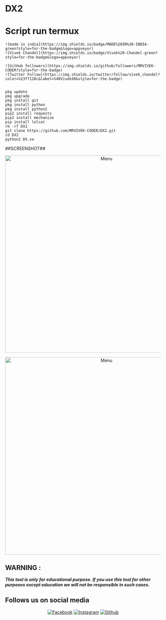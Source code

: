 # DX2


 
# Script run termux
``` 
![made in india](https://img.shields.io/badge/MADE%20IN%20-INDIA-green?style=for-the-badge&logo=appveyor)
![Vivek Chandel](https://img.shields.io/badge/Vivek%20-Chandel-green?style=for-the-badge&logo=appveyor)
 
![GitHub followers](https://img.shields.io/github/followers/MRVIVEK-CODER?style=for-the-badge)
![Twitter Follow](https://img.shields.io/twitter/follow/vivek_chandel?color=%23ff128c&label=%40VivekXD&style=for-the-badge)

 
pkg update
pkg upgrade
pkg install git
pkg install python
pkg install python2 
pip2 install requests
pip2 install mechanize
pip install lolcat
rm -rf DX2
git clone https://github.com/MRVIVEK-CODER/DX2.git
cd DX2
python2 DX.so
```
##SCREENSHOT##
<p align="center">
 <img src="https://github.com/MRVIVEK-CODER/DX2/blob/main/Screenshot_20210609-115721.jpg" width="640" title="Menu" alt="Menu">
 
<p align="center">
 <img src="LOLX" width="640" title="Menu" alt="Menu">
 
  
 
## WARNING : 
***This tool is only for educational purpose. If you use this tool for other purposes except education we will not be responsible in such cases.***
## Follows us on social media
<p align="center">
<a href="https://fb.com/Vivek.chandel.420"><img title="Facebook" src="https://img.shields.io/badge/Facebook-red?style=for-the-badge&logo=facebook"></a>
<a href="https://www.instagram.com/hacker_solution_by_vivek"><img title="Instagram" src="https://img.shields.io/badge/INSTAGRAM-purple?style=for-the-badge&logo=instagram"></a>
<a href="https://github.com/MRVIVEK-CODER"><img title="Github" src="https://img.shields.io/badge/Github-MRVIVEK--CODER-blue?style=for-the-badge&logo=github"></a>
 
